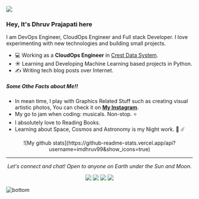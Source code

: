 <img src="https://github.com/imdhruv99/imdhruv99/blob/master/readme/photo.jpg">

### Hey, It's Dhruv Prajapati here
I am DevOps Engineer, CloudOps Engineer and Full stack Developer. I love experimenting with new technologies and building small projects.

- 💻 Working as a **CloudOps Engineer** in [Crest Data System](https://www.crestdatasys.com/a).
- ☀️ Learning and Developing Machine Learning based projects in Python.
- ✍️ Writing tech blog posts over Internet.

##### Some Othe Facts about Me!!
  - In mean time, I play with Graphics Related Stuff such as creating visual artistic photos, 
      You can check it on **[My Instagram](https://www.instagram.com/imdhruv_28)**. 
  - My go to jam when coding: musicals. Non-stop. ⭐️
  - I absolutely love to Reading Books.
  - Learning about Space, Cosmos and Astronomy is my Night work. 🌌 ☄️
 <p align="center">
  ![My github stats](https://github-readme-stats.vercel.app/api?username=imdhruv99&show_icons=true)
 </p>
<hr>
<p align="center">
  <i>Let's connect and chat! Open to anyone on Earth under the Sun and Moon.</i>

  <p align="center">
    <a href="https://twitter.com/imdhruv_28" alt="Twitter"><img src="https://github.com/imdhruv99/imdhruv99/blob/master/readme/twitter-fill.svg"></a>
    <a href="https://twitter.com/imdhruv_28" alt="Twitter"><i class="fa fa-facebook"></i></a>
    <a href="https://www.linkedin.com/in/dhruv-prajapati-151b88176/" alt="Linkedin"><img src="https://github.com/imdhruv99/imdhruv99/blob/master/readme/linkedin-fill.svg"></a>
    <a href="mailto:dpdhruvprajapati@gmail.com" alt="Contact me"><img src="https://github.com/imdhruv99/imdhruv99/blob/master/readme/mail-fill.svg"></a>
    <a href="https://imdhruv99.github.io" alt="My site"><img src="https://github.com/imdhruv99/imdhruv99/blob/master/readme/external-link-line.svg"></a>
  </p>
  
</p>

<img src="https://github.com/imdhruv99/imdhruv99/blob/master/readme/bottom.svg" alt="bottom">
